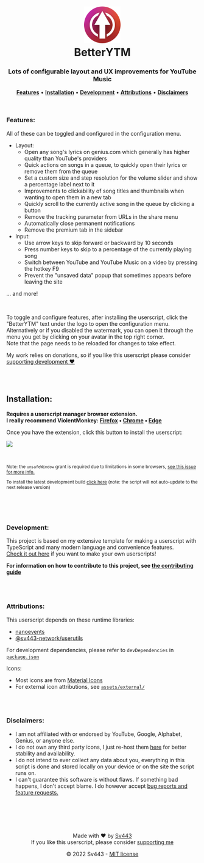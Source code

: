 <div style="text-align: center;" align="center">

<h1><img src="./assets/logo/logo_128.png" width="96" height="96" /><br>BetterYTM</h1>

### Lots of configurable layout and UX improvements for YouTube Music

[**Features**](#features) • [**Installation**](#installation) • [**Development**](#development) • [**Attributions**](#attributions) • [**Disclaimers**](#disclaimers)

</div>
<br>

### Features:
All of these can be toggled and configured in the configuration menu.
- Layout:
  - Open any song's lyrics on genius.com which generally has higher quality than YouTube's providers
  - Quick actions on songs in a queue, to quickly open their lyrics or remove them from the queue
  - Set a custom size and step resolution for the volume slider and show a percentage label next to it
  - Improvements to clickability of song titles and thumbnails when wanting to open them in a new tab
  - Quickly scroll to the currently active song in the queue by clicking a button
  - Remove the tracking parameter from URLs in the share menu
  - Automatically close permanent notifications
  - Remove the premium tab in the sidebar
- Input:
  - Use arrow keys to skip forward or backward by 10 seconds
  - Press number keys to skip to a percentage of the currently playing song
  - Switch between YouTube and YouTube Music on a video by pressing the hotkey F9 <!-- TODO(v1.1): make configurable -->
  - Prevent the "unsaved data" popup that sometimes appears before leaving the site
  
... and more!

<br>

To toggle and configure features, after installing the userscript, click the "BetterYTM" text under the logo to open the configuration menu.  
Alternatively or if you disabled the watermark, you can open it through the menu you get by clicking on your avatar in the top right corner.  
Note that the page needs to be reloaded for changes to take effect.  
  
My work relies on donations, so if you like this userscript please consider [supporting development ❤️](https://github.com/sponsors/Sv443)

<br><br>

## Installation:
<b>

Requires a userscript manager browser extension.  
I really recommend ViolentMonkey: [Firefox](https://addons.mozilla.org/en-US/firefox/addon/violentmonkey/) &bull; [Chrome](https://chrome.google.com/webstore/detail/violentmonkey/jinjaccalgkegednnccohejagnlnfdag) &bull; [Edge](https://microsoftedge.microsoft.com/addons/detail/violentmonkey/eeagobfjdenkkddmbclomhiblgggliao?hl=en-GB&gl=DE)

</b>

Once you have the extension, click this button to install the userscript:  
  
<a href="https://github.com/Sv443/BetterYTM/raw/main/dist/BetterYTM.user.js" target="_blank"><img src="https://img.shields.io/badge/Install-%E2%96%BA-039e10" height="24"></a>

<br>

<sup>

Note: the `unsafeWindow` grant is required due to limitations in some browsers, [see this issue for more info.](https://github.com/Sv443/BetterYTM/issues/18#show_issue)

</sup>
<sup>

To install the latest development build [click here](https://github.com/Sv443/BetterYTM/raw/develop/dist/BetterYTM.user.js) (note: the script will not auto-update to the next release version)

</sup>

<br><br><br>

### Development:
This project is based on my extensive template for making a userscript with TypeScript and many modern language and convenience features.  
[Check it out here](https://github.com/Sv443/Userscript.ts) if you want to make your own userscripts!  
  
**For information on how to contribute to this project, see [the contributing guide](./contributing.md)**

<br><br>

### Attributions:
This userscript depends on these runtime libraries:
- [nanoevents](https://npmjs.org/package/nanoevents)
- [@sv443-network/userutils](https://github.com/Sv443-Network/UserUtils)
  
For development dependencies, please refer to `devDependencies` in [`package.json`](./package.json)
  
Icons:  
- Most icons are from [Material Icons](https://fonts.google.com/icons)
- For external icon attributions, see [`assets/external/`](assets/external/README.md)

<br><br>

### Disclaimers:
- I am not affiliated with or endorsed by YouTube, Google, Alphabet, Genius, or anyone else.
- I do not own any third party icons, I just re-host them [here](./assets/external/) for better stability and availability.
- I do not intend to ever collect any data about you, everything in this script is done and stored locally on your device or on the site the script runs on.
- I can't guarantee this software is without flaws. If something bad happens, I don't accept blame. I do however accept [bug reports and feature requests.](https://github.com/Sv443/BetterYTM/issues/new/choose)

<br><br><br><br>

<div align="center" style="text-align: center;">

Made with ❤️ by [Sv443](https://github.com/Sv443)  
If you like this userscript, please consider [supporting me](https://github.com/sponsors/Sv443)  
  
© 2022 Sv443 - [MIT license](./LICENSE.txt)

</div>
